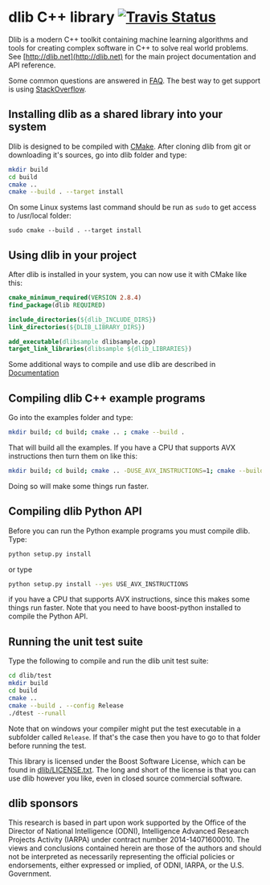 # dlib C++ library [![Travis Status](https://travis-ci.org/davisking/dlib.svg?branch=master)](https://travis-ci.org/davisking/dlib)

Dlib is a modern C++ toolkit containing machine learning algorithms and tools for creating complex software in C++ to solve real world problems. See [http://dlib.net](http://dlib.net) for the main project documentation and API reference.

Some common questions are answered in [FAQ](http://dlib.net/faq.html). The best way to get support is using [StackOverflow](http://stackoverflow.com/questions/tagged/dlib).

## Installing dlib as a shared library into your system

Dlib is designed to be compiled with [CMake](https://cmake.org/). After cloning dlib from git or downloading it's sources, go into dlib folder and type:

```bash
mkdir build
cd build
cmake .. 
cmake --build . --target install
```

On some Linux systems last command should be run as `sudo` to get access to /usr/local folder:
```
sudo cmake --build . --target install
```

## Using dlib in your project
After dlib is installed in your system, you can now use it with CMake like this:
```CMake
cmake_minimum_required(VERSION 2.8.4)
find_package(dlib REQUIRED)

include_directories(${dlib_INCLUDE_DIRS})
link_directories(${DLIB_LIBRARY_DIRS})

add_executable(dlibsample dlibsample.cpp)
target_link_libraries(dlibsample ${dlib_LIBRARIES})
```

Some additional ways to compile and use dlib are described in [Documentation](http://dlib.net/compile.html)

## Compiling dlib C++ example programs

Go into the examples folder and type:

```bash
mkdir build; cd build; cmake .. ; cmake --build .
```

That will build all the examples.
If you have a CPU that supports AVX instructions then turn them on like this:

```bash
mkdir build; cd build; cmake .. -DUSE_AVX_INSTRUCTIONS=1; cmake --build .
```

Doing so will make some things run faster.



## Compiling dlib Python API

Before you can run the Python example programs you must compile dlib. Type:

```bash
python setup.py install
```

or type

```bash
python setup.py install --yes USE_AVX_INSTRUCTIONS
```

if you have a CPU that supports AVX instructions, since this makes some things run faster.  Note that you need to have boost-python installed to compile the Python API.



## Running the unit test suite

Type the following to compile and run the dlib unit test suite:

```bash
cd dlib/test
mkdir build
cd build
cmake ..
cmake --build . --config Release
./dtest --runall
```

Note that on windows your compiler might put the test executable in a subfolder called `Release`. If that's the case then you have to go to that folder before running the test.

This library is licensed under the Boost Software License, which can be found in [dlib/LICENSE.txt](https://github.com/davisking/dlib/blob/master/dlib/LICENSE.txt).  The long and short of the license is that you can use dlib however you like, even in closed source commercial software.

## dlib sponsors

This research is based in part upon work supported by the Office of the Director of National Intelligence (ODNI), Intelligence Advanced Research Projects Activity (IARPA) under contract number 2014-14071600010. The views and conclusions contained herein are those of the authors and should not be interpreted as necessarily representing the official policies or endorsements, either expressed or implied, of ODNI, IARPA, or the U.S. Government.

